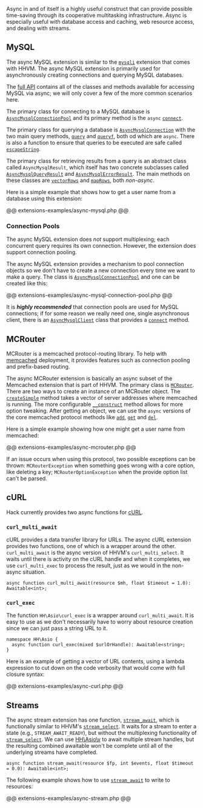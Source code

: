 Async in and of itself is a highly useful construct that can provide possible time-saving through its cooperative multitasking 
infrastructure. Async is especially useful with database access and caching, web resource access, and dealing with streams.

## MySQL

The async MySQL extension is similar to the [`mysqli`](http://php.net/manual/en/book.mysqli.php) extension that comes with HHVM. The async 
MySQL extension is primarily used for asynchronously creating connections and querying MySQL databases.

The [full API](../reference/class/AsyncMysqlConnection/) contains all of the classes and methods available for accessing MySQL via async; we 
will only cover a few of the more common scenarios here.

The primary class for connecting to a MySQL database is [`AsyncMysqlConnectionPool`](../reference/class/AsyncMysqlClient/) and its 
primary method is the `async` [`connect`](../reference/class/AsyncMysqlClient/connect/).

The primary class for querying a database is [`AsyncMysqlConnection`](../reference/class/AsyncMysqlConnection/) with the two main 
query methods, [`query`](../reference/class/AsyncMysqlConnection/query/) and [`queryf`](../reference/class/AsyncMysqlConnection/queryf/), 
both od which are `async`. There is also a function to ensure that queries to be executed are safe called 
[`escapeString`](../reference/class/AsyncMysqlConnection/escapeString/).

The primary class for retrieving results from a query is an abstract class called `AsyncMysqlResult`, which itself has two concrete 
subclasses called [`AsyncMysqlQueryResult`](../reference/class/AsyncMysqlQueryResult/) and 
[`AsyncMysqlErrorResult`](../reference/class/AsyncMysqlErrorResult/). The main methods on these classes are 
[`vectorRows`](../reference/class/AsyncMysqlQueryResult/vectorRows/) and [`mapRows`](../reference/class/AsyncMysqlQueryResult/mapRows/), both *non-async*.

Here is a simple example that shows how to get a user name from a database using this extension:

@@ extensions-examples/async-mysql.php @@

### Connection Pools

The async MySQL extension does *not* support multiplexing; each concurrent query requires its own connection. However, the extension 
does support connection pooling.

The async MySQL extension provides a mechanism to pool connection objects so we don't have to create a new connection every time we 
want to make a query. The class is [`AsyncMysqlConnectionPool`](../reference/class/AsyncMysqlConnectionPool/) and one can be created like this:

@@ extensions-examples/async-mysql-connection-pool.php @@

It is ***highly recommended*** that connection pools are used for MySQL connections; if for some reason we really need one, single asynchronous 
client, there is an [`AsyncMysqlClient`](../reference/class/AsyncMysqlClient/) class that provides a 
[`connect`](../reference/class/AsyncMysqlClient/connect/) method.

## MCRouter

MCRouter is a memcached protocol-routing library. To help with  [memcached](http://php.net/manual/en/book.memcached.php) deployment, it 
provides features such as connection pooling and prefix-based routing.

The async MCRouter extension is basically an async subset of the Memcached extension that is part of HHVM. The primary class is 
[`MCRouter`](../reference/class/MCRouter/). There are two ways to create an instance of an MCRouter object. The 
[`createSimple`](../reference/class/MCRouter/createSimple/) method takes a vector of server addresses where memcached is running. The 
more configurable [`__construct`](../reference/class/MCRouter/__construct/) method allows for more option tweaking. After getting an object, 
we can use the `async` versions of the core memcached protocol methods like [`add`](../reference/class/MCRouter/add/), 
[`get`](../reference/class/MCRouter/get/) and [`del`](../reference/class/MCRouter/del/).

Here is a simple example showing how one might get a user name from memcached:

@@ extensions-examples/async-mcrouter.php @@

If an issue occurs when using this protocol, two possible exceptions can be thrown: `MCRouterException` when something goes wrong with 
a core option, like deleting a key; `MCRouterOptionException` when the provide option list can't be parsed.

## cURL

Hack currently provides two async functions for [cURL](http://curl.haxx.se/).

### `curl_multi_await`

cURL provides a data transfer library for URLs. The async cURL extension provides two functions, one of which is a wrapper around the 
other. `curl_multi_await` is the async version of HHVM's `curl_multi_select`. It waits until there is activity on the cURL handle and 
when it completes, we use `curl_multi_exec` to process the result, just as we would in the non-async situation.

```Hack
async function curl_multi_await(resource $mh, float $timeout = 1.0): Awaitable<int>;
```

### `curl_exec`

The function `HH\Asio\curl_exec` is a wrapper around `curl_multi_await`. It is easy to use as we don't necessarily have to worry about 
resource creation since we can just pass a string URL to it.

```Hack
namespace HH\Asio {
  async function curl_exec(mixed $urlOrHandle): Awaitable<string>;
}
```

Here is an example of getting a vector of URL contents, using a lambda expression to cut down on the code verbosity that would come with 
full closure syntax:

@@ extensions-examples/async-curl.php @@

## Streams

The async stream extension has one function, [`stream_await`](../reference/function/stream_await/), which is functionally similar 
to HHVM's [`stream_select`](http://php.net/manual/en/function.stream-select.php). It waits for a stream to enter a state (e.g., 
`STREAM_AWAIT_READY`), but without the multiplexing functionality of [`stream_select`](http://php.net/manual/en/function.stream-select.php). We 
can use [HH\Asio\v](../reference/function/HH.Asio.v/) to await multiple stream handles, but the resulting combined awaitable won't be complete 
until all of the underlying streams have completed.

```Hack
async function stream_await(resource $fp, int $events, float $timeout = 0.0): Awaitable<int>;
```

The following example shows how to use [`stream_await`](../reference/function/stream_await/) to write to resources:

@@ extensions-examples/async-stream.php @@
